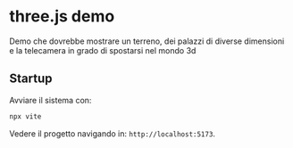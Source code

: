 # three.js demo
Demo che dovrebbe mostrare un terreno, dei palazzi di diverse dimensioni e la telecamera in grado di spostarsi
nel mondo 3d

## Startup
Avviare il sistema con:
```bash
npx vite
```

Vedere il progetto navigando in: `http://localhost:5173`. 

